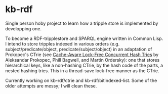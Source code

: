 # kb-rdf
Single person hoby project to learn how a tripple store is implemented by developping one.

To become a RDF-tripplestore and SPARQL engine written in Common Lisp.  I intend to store tripples
indexed in various orders (e.g. subject/predicate/object, predicate/subject/object) in an adaptation
of Prokopec's CTrie (see [Cache-Aware Lock-Free Concurrent Hash Tries][Prokopec2011] by Aleksandar
Prokopec, Phill Bagwell, and Martin Ordersky): one that stores hierarchical keys, like a non-hashing
CTrie, by the hash code of the parts, a nested hashing tries.  This in a thread-save lock-free manner
as the CTrie.

Currently working on kb-rdf/ctrie and kb-rdf/bitindexed-list.  Some of the older attempts are messy; I will
clean these.



[Prokopec2011]: https://infoscience.epfl.ch/record/166908/files/ctries-techreport.pdf "ctries-techreport.pdf @infoscience.epfl.ch"
